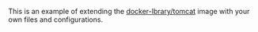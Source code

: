 This is an example of extending the [docker-lbrary/tomcat](https://github.com/docker-library/tomcat)
image with your own files and configurations.



